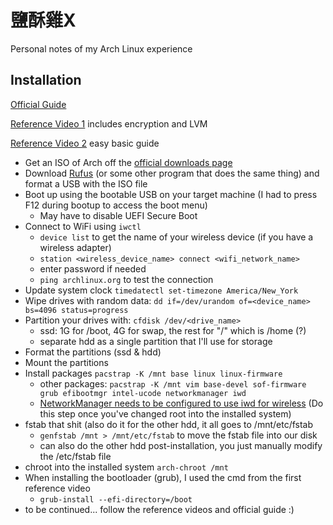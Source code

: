 # **鹽酥雞X**

Personal notes of my Arch Linux experience

## Installation
[Official Guide](https://wiki.archlinux.org/title/Installation_guide)

[Reference Video 1](https://www.youtube.com/watch?v=YC7NMbl4goo) includes encryption and LVM

[Reference Video 2](https://www.youtube.com/watch?v=68z11VAYMS8) easy basic guide

- Get an ISO of Arch off the [official downloads page](https://archlinux.org/download/)
- Download [Rufus](https://rufus.ie/en/) (or some other program that does the same thing) and format a USB with the ISO file
- Boot up using the bootable USB on your target machine (I had to press F12 during bootup to access the boot menu)
   - May have to disable UEFI Secure Boot
- Connect to WiFi using ```iwctl```
  - ```device list``` to get the name of your wireless device (if you have a wireless adapter)
  - ```station <wireless_device_name> connect <wifi_network_name>```
  - enter password if needed
  - ```ping archlinux.org``` to test the connection
- Update system clock ```timedatectl set-timezone America/New_York```
- Wipe drives with random data: ```dd if=/dev/urandom of=<device_name> bs=4096 status=progress```
- Partition your drives with: ```cfdisk /dev/<drive_name>```
   - ssd: 1G for /boot, 4G for swap, the rest for "/" which is /home (?)
   - separate hdd as a single partition that I'll use for storage
- Format the partitions (ssd & hdd)
- Mount the partitions
- Install packages ```pacstrap -K /mnt base linux linux-firmware```
  - other packages: ```pacstrap -K /mnt vim base-devel sof-firmware grub efibootmgr intel-ucode networkmanager iwd```
  - [NetworkManager needs to be configured to use iwd for wireless](https://wiki.archlinux.org/title/NetworkManager#Using_iwd_as_the_Wi-Fi_backend) (Do this step once you've changed root into the installed system)
- fstab that shit (also do it for the other hdd, it all goes to /mnt/etc/fstab
  - ```genfstab /mnt > /mnt/etc/fstab``` to move the fstab file into our disk
  - can also do the other hdd post-installation, you just manually modify the /etc/fstab file
- chroot into the installed system ```arch-chroot /mnt```
- When installing the bootloader (grub), I used the cmd from the first reference video
  - ```grub-install --efi-directory=/boot```
- to be continued... follow the reference videos and official guide :)
